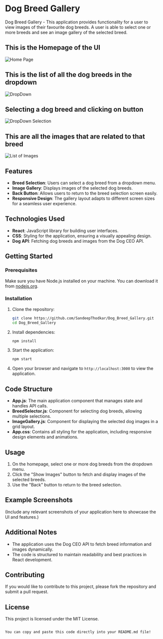 # Dog Breed Gallery

Dog Breed Gallery - This application provides functionality for a user to view images of their favourite dog breeds. A user is able to select one or more breeds and see an image gallery of the selected breed.

## This is the Homepage of the UI
![Home Page](./src/images/Homepage.png)

## This is the list of all the dog breeds in the dropdown
![DropDown](./src/images/dropdownselection.png)

## Selecting a dog breed and clicking on button
![DropDown Selection](./src/images/selectingbreed.png)

## This are all the images that are related to that breed
![List of Images](./src/images/images.png)
## Features

- **Breed Selection**: Users can select a dog breed from a dropdown menu.
- **Image Gallery**: Displays images of the selected dog breeds.
- **Back Button**: Allows users to return to the breed selection screen easily.
- **Responsive Design**: The gallery layout adapts to different screen sizes for a seamless user experience.

## Technologies Used

- **React**: JavaScript library for building user interfaces.
- **CSS**: Styling for the application, ensuring a visually appealing design.
- **Dog API**: Fetching dog breeds and images from the Dog CEO API.

## Getting Started

### Prerequisites

Make sure you have Node.js installed on your machine. You can download it from [nodejs.org](https://nodejs.org/).

### Installation

1. Clone the repository:
   ```bash
   git clone https://github.com/SandeepThodkar/Dog_Breed_Gallery.git
   cd Dog_Breed_Gallery
   ```

2. Install dependencies:
   ```bash
   npm install
   ```

3. Start the application:
   ```bash
   npm start
   ```

4. Open your browser and navigate to `http://localhost:3000` to view the application.

## Code Structure

- **App.js**: The main application component that manages state and handles API calls.
- **BreedSelector.js**: Component for selecting dog breeds, allowing multiple selections.
- **ImageGallery.js**: Component for displaying the selected dog images in a grid layout.
- **App.css**: Contains all styling for the application, including responsive design elements and animations.

## Usage

1. On the homepage, select one or more dog breeds from the dropdown menu.
2. Click the "Show Images" button to fetch and display images of the selected breeds.
3. Use the "Back" button to return to the breed selection.

## Example Screenshots

(Include any relevant screenshots of your application here to showcase the UI and features.)

## Additional Notes

- The application uses the Dog CEO API to fetch breed information and images dynamically.
- The code is structured to maintain readability and best practices in React development.

## Contributing

If you would like to contribute to this project, please fork the repository and submit a pull request.

## License

This project is licensed under the MIT License.
```

You can copy and paste this code directly into your README.md file!